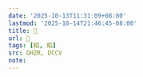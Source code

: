 ```yaml
---
date: '2025-10-13T11:31:09+08:00'
lastmod: '2025-10-14T21:46:45-08:00'
title: 󰨞
url: 󰨞
tags: [䘓, 䘓]
src: GHZR, DCCV
note:
---
```

